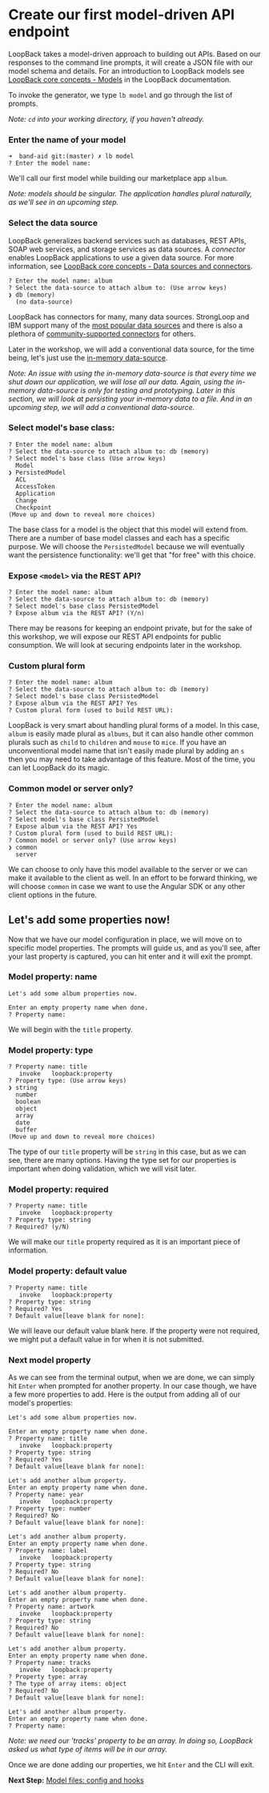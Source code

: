 # Create our first model-driven API endpoint

LoopBack takes a model-driven approach to building out APIs. Based on our responses to the command line prompts, it will create a JSON file with our model schema and details.  For an introduction to LoopBack models see [LoopBack core concepts -  Models](http://loopback.io/doc/en/lb3/LoopBack-core-concepts.html#models) in the LoopBack documentation.

To invoke the generator, we type `lb model` and go through the list of prompts.

_Note: `cd` into your working directory, if you haven't already._

### Enter the name of your model

```
➜  band-aid git:(master) ✗ lb model
? Enter the model name:
```

We'll call our first model while building our marketplace app `album`.

_Note: models should be singular. The application handles plural naturally, as we'll see in an upcoming step._

### Select the data source

LoopBack generalizes backend services such as databases, REST APIs, SOAP web services, and storage services as data sources.
A _connector_ enables LoopBack applications to use a given data source.  For more information, see [LoopBack core concepts - Data sources and connectors](http://loopback.io/doc/en/lb3/LoopBack-core-concepts.html#data-sources-and-connectors).

```
? Enter the model name: album
? Select the data-source to attach album to: (Use arrow keys)
❯ db (memory)
  (no data-source)
```

LoopBack has connectors for many, many data sources. StrongLoop and IBM support many of the [most popular data sources](http://loopback.io/doc/en/lb3/Connectors-reference.html) and there is also a plethora of [community-supported connectors](http://loopback.io/doc/en/lb3/Community-connectors.html) for others.

Later in the workshop, we will add a conventional data source, for the time being, let's just use the [in-memory data-source](http://loopback.io/doc/en/lb3/Memory-connector.html).

_Note: An issue with using the in-memory data-source is that every time we shut down our application, we will lose all our data. Again, using the in-memory data-source is only for testing and prototyping. Later in this section, we will look at persisting your in-memory data to a file. And in an upcoming step, we will add a conventional data-source._

### Select model's base class:

```
? Enter the model name: album
? Select the data-source to attach album to: db (memory)
? Select model's base class (Use arrow keys)
  Model
❯ PersistedModel
  ACL
  AccessToken
  Application
  Change
  Checkpoint
(Move up and down to reveal more choices)
```

The base class for a model is the object that this model will extend from. There are a number of base model classes and each has a specific purpose. We will choose the `PersistedModel` because we will eventually want the persistence functionality: we'll get that "for free" with this choice.

### Expose `<model>` via the REST API?

```
? Enter the model name: album
? Select the data-source to attach album to: db (memory)
? Select model's base class PersistedModel
? Expose album via the REST API? (Y/n)
```

There may be reasons for keeping an endpoint private, but for the sake of this workshop, we will expose our REST API endpoints for public consumption. We will look at securing endpoints later in the workshop.

### Custom plural form

```
? Enter the model name: album
? Select the data-source to attach album to: db (memory)
? Select model's base class PersistedModel
? Expose album via the REST API? Yes
? Custom plural form (used to build REST URL):
```

LoopBack is very smart about handling plural forms of a model. In this case, `album` is easily made plural as `albums`, but it can also handle other common plurals such as `child` to `children` and `mouse` to `mice`. If you have an unconventional model name that isn't easily made plural by adding an `s` then you may need to take advantage of this feature. Most of the time, you can let LoopBack do its magic.

### Common model or server only?

```
? Enter the model name: album
? Select the data-source to attach album to: db (memory)
? Select model's base class PersistedModel
? Expose album via the REST API? Yes
? Custom plural form (used to build REST URL):
? Common model or server only? (Use arrow keys)
❯ common
  server
```

We can choose to only have this model available to the server or we can make it available to the client as well. In an effort to be forward thinking, we will choose `common` in case we want to use the Angular SDK or any other client options in the future.

## Let's add some properties now!

Now that we have our model configuration in place, we will move on to specific model properties. The prompts will guide us, and as you'll see, after your last property is captured, you can hit enter and it will exit the prompt.

### Model property: name

```
Let's add some album properties now.

Enter an empty property name when done.
? Property name:
```

We will begin with the `title` property.

### Model property: type

```
? Property name: title
   invoke   loopback:property
? Property type: (Use arrow keys)
❯ string
  number
  boolean
  object
  array
  date
  buffer
(Move up and down to reveal more choices)
```

The type of our `title` property will be `string` in this case, but as we can see, there are many options. Having the type set for our properties is important when doing validation, which we will visit later.

### Model property: required

```
? Property name: title
   invoke   loopback:property
? Property type: string
? Required? (y/N)
```

We will make our `title` property required as it is an important piece of information.

### Model property: default value

```
? Property name: title
   invoke   loopback:property
? Property type: string
? Required? Yes
? Default value[leave blank for none]:
```

We will leave our default value blank here. If the property were not required, we might put a default value in for when it is not submitted.

### Next model property

As we can see from the terminal output, when we are done, we can simply hit `Enter` when prompted for another property. In our case though, we have a few more properties to add. Here is the output from adding all of our model's properties:

```
Let's add some album properties now.

Enter an empty property name when done.
? Property name: title
   invoke   loopback:property
? Property type: string
? Required? Yes
? Default value[leave blank for none]:

Let's add another album property.
Enter an empty property name when done.
? Property name: year
   invoke   loopback:property
? Property type: number
? Required? No
? Default value[leave blank for none]:

Let's add another album property.
Enter an empty property name when done.
? Property name: label
   invoke   loopback:property
? Property type: string
? Required? No
? Default value[leave blank for none]:

Let's add another album property.
Enter an empty property name when done.
? Property name: artwork
   invoke   loopback:property
? Property type: string
? Required? No
? Default value[leave blank for none]:

Let's add another album property.
Enter an empty property name when done.
? Property name: tracks
   invoke   loopback:property
? Property type: array
? The type of array items: object
? Required? No
? Default value[leave blank for none]:

Let's add another album property.
Enter an empty property name when done.
? Property name:
```

_Note: we need our 'tracks' property to be an array. In doing so, LoopBack asked us what type of items will be in our array._

Once we are done adding our properties, we hit `Enter` and the CLI will exit.

**Next Step:** [Model files: config and hooks](03-model-files.md)
